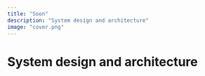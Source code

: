 ```yaml
---
title: "Soon"
description: "System design and architecture"
image: "cover.png"
---
```

# System design and architecture

